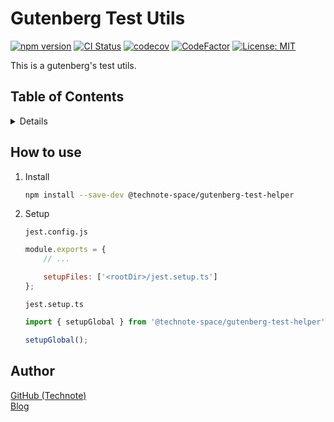 # Gutenberg Test Utils

[![npm version](https://badge.fury.io/js/%40technote-space%2Fgutenberg-test-utils.svg)](https://badge.fury.io/js/%40technote-space%2Fgutenberg-test-utils)
[![CI Status](https://github.com/technote-space/gutenberg-test-helper/workflows/CI/badge.svg)](https://github.com/technote-space/gutenberg-test-helper/actions)
[![codecov](https://codecov.io/gh/technote-space/gutenberg-test-helper/branch/master/graph/badge.svg)](https://codecov.io/gh/technote-space/gutenberg-test-helper)
[![CodeFactor](https://www.codefactor.io/repository/github/technote-space/gutenberg-test-helper/badge)](https://www.codefactor.io/repository/github/technote-space/gutenberg-test-helper)
[![License: MIT](https://img.shields.io/badge/License-MIT-blue.svg)](https://github.com/technote-space/gutenberg-test-helper/blob/master/LICENSE)

This is a gutenberg's test utils.

## Table of Contents

<!-- START doctoc generated TOC please keep comment here to allow auto update -->
<!-- DON'T EDIT THIS SECTION, INSTEAD RE-RUN doctoc TO UPDATE -->
<details>
<summary>Details</summary>

- [How to use](#how-to-use)
- [Author](#author)

</details>
<!-- END doctoc generated TOC please keep comment here to allow auto update -->

## How to use
1. Install
    ```bash
    npm install --save-dev @technote-space/gutenberg-test-helper
    ```

1. Setup

    `jest.config.js`
    ```js
    module.exports = {
        // ...

        setupFiles: ['<rootDir>/jest.setup.ts']
    };
    
    ```
    `jest.setup.ts`
    ```typescript
    import { setupGlobal } from '@technote-space/gutenberg-test-helper';
    
    setupGlobal();
    ```

## Author
[GitHub (Technote)](https://github.com/technote-space)  
[Blog](https://technote.space)
